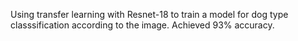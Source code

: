 Using transfer learning with Resnet-18 to train a model for dog type classsification according to the image.
Achieved 93% accuracy.
